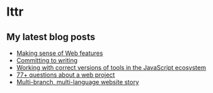 # lttr

## My latest blog posts

<!-- BLOG-POST-LIST:START -->
- [Making sense of Web features](https://lukastrumm.com/blog/making-sense-of-web-features/)
- [Committing to writing](https://lukastrumm.com/blog/committing-to-writing/)
- [Working with correct versions of tools in the JavaScript ecosystem](https://lukastrumm.com/blog/2023/working-with-correct-versions-of-tools-in-the-javascript-ecosystem/)
- [77+ questions about a web project](https://lukastrumm.com/blog/2023/77+-questions-about-a-web-project/)
- [Multi-branch, multi-language website story](https://lukastrumm.com/blog/2022/multi-branch-multi-language-website-story/)
<!-- BLOG-POST-LIST:END -->
